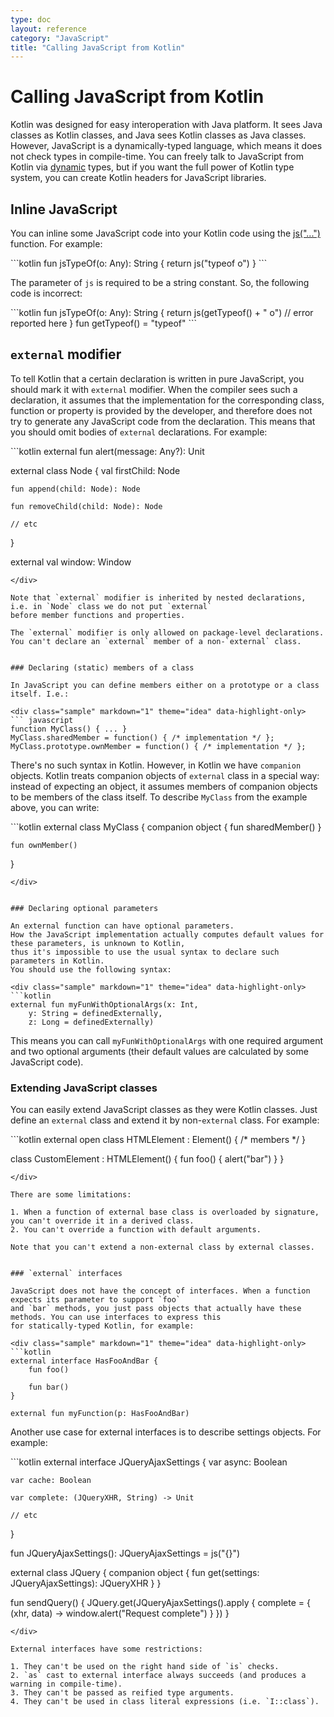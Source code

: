 ```yaml
---
type: doc
layout: reference
category: "JavaScript"
title: "Calling JavaScript from Kotlin"
---
```


# Calling JavaScript from Kotlin

Kotlin was designed for easy interoperation with Java platform. It sees Java classes as Kotlin classes, and
Java sees Kotlin classes as Java classes. However, JavaScript is a dynamically-typed language, which means
it does not check types in compile-time. You can freely talk to JavaScript from Kotlin via 
[dynamic](dynamic-type.html) types, but if you want the full power of Kotlin
type system, you can create Kotlin headers for JavaScript libraries.


## Inline JavaScript

You can inline some JavaScript code into your Kotlin code using the [js("...")](/api/latest/jvm/stdlib/kotlin.js/js.html) function.
For example:

<div class="sample" markdown="1" theme="idea" data-highlight-only>
```kotlin
fun jsTypeOf(o: Any): String {
    return js("typeof o")
}
```
</div>

The parameter of `js` is required to be a string constant. So, the following code is incorrect:

<div class="sample" markdown="1" theme="idea" data-highlight-only>
```kotlin
fun jsTypeOf(o: Any): String {
    return js(getTypeof() + " o") // error reported here
}
fun getTypeof() = "typeof"
```
</div>


## `external` modifier

To tell Kotlin that a certain declaration is written in pure JavaScript, you should mark it with `external` modifier.
When the compiler sees such a declaration, it assumes that the implementation for the corresponding class, function or
property is provided by the developer, and therefore does not try to generate any JavaScript code from the declaration.
This means that you should omit bodies of `external` declarations. For example:

<div class="sample" markdown="1" theme="idea" data-highlight-only>
```kotlin
external fun alert(message: Any?): Unit

external class Node {
    val firstChild: Node

    fun append(child: Node): Node

    fun removeChild(child: Node): Node

    // etc
}

external val window: Window
```
</div>

Note that `external` modifier is inherited by nested declarations, i.e. in `Node` class we do not put `external`
before member functions and properties.

The `external` modifier is only allowed on package-level declarations. You can't declare an `external` member of a non-`external` class.


### Declaring (static) members of a class

In JavaScript you can define members either on a prototype or a class itself. I.e.:

<div class="sample" markdown="1" theme="idea" data-highlight-only>
``` javascript
function MyClass() { ... }
MyClass.sharedMember = function() { /* implementation */ };
MyClass.prototype.ownMember = function() { /* implementation */ };
```
</div>

There's no such syntax in Kotlin. However, in Kotlin we have `companion` objects. Kotlin treats companion objects
of `external` class in a special way: instead of expecting an object, it assumes members of companion objects
to be members of the class itself. To describe `MyClass` from the example above, you can write:

<div class="sample" markdown="1" theme="idea" data-highlight-only>
```kotlin
external class MyClass {
    companion object {
        fun sharedMember()
    }

    fun ownMember()
}
```
</div>


### Declaring optional parameters

An external function can have optional parameters.
How the JavaScript implementation actually computes default values for these parameters, is unknown to Kotlin,
thus it's impossible to use the usual syntax to declare such parameters in Kotlin.
You should use the following syntax:

<div class="sample" markdown="1" theme="idea" data-highlight-only>
```kotlin
external fun myFunWithOptionalArgs(x: Int,
    y: String = definedExternally,
    z: Long = definedExternally)
```
</div>

This means you can call `myFunWithOptionalArgs` with one required argument and two optional arguments (their
default values are calculated by some JavaScript code).


### Extending JavaScript classes

You can easily extend JavaScript classes as they were Kotlin classes. Just define an `external` class and
extend it by non-`external` class. For example:

<div class="sample" markdown="1" theme="idea" data-highlight-only>
```kotlin
external open class HTMLElement : Element() {
    /* members */
}

class CustomElement : HTMLElement() {
    fun foo() {
        alert("bar")
    }
}
```
</div>

There are some limitations:

1. When a function of external base class is overloaded by signature, you can't override it in a derived class.
2. You can't override a function with default arguments.

Note that you can't extend a non-external class by external classes.


### `external` interfaces

JavaScript does not have the concept of interfaces. When a function expects its parameter to support `foo`
and `bar` methods, you just pass objects that actually have these methods. You can use interfaces to express this
for statically-typed Kotlin, for example:

<div class="sample" markdown="1" theme="idea" data-highlight-only>
```kotlin
external interface HasFooAndBar {
    fun foo()

    fun bar()
}

external fun myFunction(p: HasFooAndBar)
```
</div>

Another use case for external interfaces is to describe settings objects. For example:

<div class="sample" markdown="1" theme="idea" data-highlight-only auto-indent="false">
```kotlin
external interface JQueryAjaxSettings {
    var async: Boolean

    var cache: Boolean

    var complete: (JQueryXHR, String) -> Unit

    // etc
}

fun JQueryAjaxSettings(): JQueryAjaxSettings = js("{}")

external class JQuery {
    companion object {
        fun get(settings: JQueryAjaxSettings): JQueryXHR
    }
}

fun sendQuery() {
    JQuery.get(JQueryAjaxSettings().apply {
        complete = { (xhr, data) ->
            window.alert("Request complete")
        }
    })
}
```
</div>

External interfaces have some restrictions:

1. They can't be used on the right hand side of `is` checks.
2. `as` cast to external interface always succeeds (and produces a warning in compile-time).
3. They can't be passed as reified type arguments.
4. They can't be used in class literal expressions (i.e. `I::class`).
